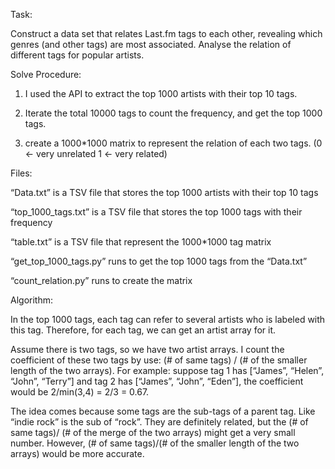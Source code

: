 Task:

Construct a data set that relates Last.fm tags to each other, revealing which genres (and other tags) are most associated. Analyse the relation of different tags for popular artists.



Solve Procedure:

1. I used the API to extract the top 1000 artists with their top 10 tags.

2. Iterate the total 10000 tags to count the frequency, and get the top 1000 tags.

3. create a 1000*1000 matrix to represent the relation of each two tags. (0 <- very unrelated  1 <- very related)



Files:

“Data.txt” is a TSV file that stores the top 1000 artists with their top 10 tags

“top_1000_tags.txt” is a TSV file that stores the top 1000 tags with their frequency

“table.txt” is a TSV file that represent the 1000*1000 tag matrix


“get_top_1000_tags.py” runs to get the top 1000 tags from the “Data.txt”

“count_relation.py” runs to create the matrix



Algorithm:

In the top 1000 tags, each tag can refer to several artists who is labeled with this tag. Therefore, for each tag, we can get an artist array for it.

Assume there is two tags, so we have two artist arrays. I count the coefficient of these two tags by use: (# of same tags) / (# of the smaller length of the two arrays). For example: suppose tag 1 has [“James”, “Helen”, “John”, “Terry”] and tag 2 has [“James”, “John”, “Eden”], the coefficient would be 2/min(3,4) = 2/3 = 0.67.

The idea comes because some tags are the sub-tags of a parent tag. Like “indie rock” is the sub of “rock”. They are definitely related, but the (# of same tags)/ (# of the merge of the two arrays) might get a very small number. However, (# of same tags)/(# of the smaller length of the two arrays) would be more accurate.